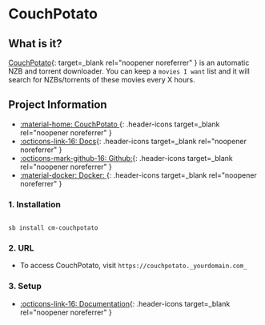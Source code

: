 # CouchPotato

## What is it?

[CouchPotato](https://couchpota.to/){: target=_blank rel="noopener noreferrer" } is an automatic NZB and torrent downloader. You can keep a `movies I want` list and it will search for NZBs/torrents of these movies every X hours.

## Project Information

- [:material-home: CouchPotato ](https://couchpota.to/){: .header-icons target=_blank rel="noopener noreferrer" }
- [:octicons-link-16: Docs](https://couchpota.to/){: .header-icons target=_blank rel="noopener noreferrer" }
- [:octicons-mark-github-16: Github:](https://github.com/CouchPotato/CouchPotatoServer/){: .header-icons target=_blank rel="noopener noreferrer" }
- [:material-docker: Docker: ](https://registry.hub.docker.com/r/linuxserver/couchpotato){: .header-icons target=_blank rel="noopener noreferrer" }

### 1. Installation

``` shell

sb install cm-couchpotato

```

### 2. URL

- To access CouchPotato, visit `https://couchpotato._yourdomain.com_`

### 3. Setup

- [:octicons-link-16: Documentation](https://couchpota.to/){: .header-icons target=_blank rel="noopener noreferrer" }
